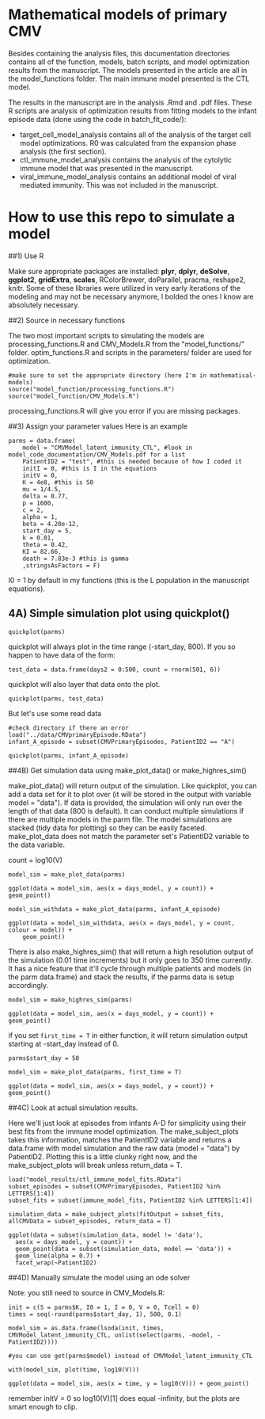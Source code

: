 # Mathematical models of primary CMV

Besides containing the analysis files, this documentation directories contains all of the function, models, batch scripts, and model optimization results from the manuscript. The models presented in the article are all in the model_functions folder.  The main immune model presented is the CTL model. 

The results in the manuscript are in the analysis .Rmd and .pdf files. These R scripts are analysis of optimization results from fitting models to the infant episode data (done using the code in batch_fit_code/):
  * target_cell_model_analysis contains all of the analysis of the target cell model optimizations. R0 was calculated from the expansion phase analysis (the first section).
  * ctl_immune_model_analysis contains the analysis of the cytolytic immune model that was presented in the manuscript.
  * viral_immune_model_analysis contains an additional model of viral mediated immunity. This was not included in the manuscript.

# How to use this repo to simulate a model

##1) Use R 

Make sure appropriate packages are installed: **plyr**, **dplyr**, **deSolve**, **ggplot2**, **gridExtra**, **scales**, RColorBrewer, doParallel, pracma, reshape2, knitr.  Some of these libraries were utilized in very early iterations of the modeling and may not be necessary anymore, I bolded the ones I know are absolutely necessary.

##2) Source in necessary functions

The two most important scripts to simulating the models are processing_functions.R and CMV_Models.R from the "model_functions/" folder. optim_functions.R and scripts in the parameters/ folder are used for optimization.

```
#make sure to set the appropriate directory (here I'm in mathematical-models)
source("model_function/processing_functions.R")
source("model_function/CMV_Models.R")
```
processing_functions.R will give you error if you are missing packages.

##3) Assign your parameter values
Here is an example
```
parms = data.frame(
	model = "CMVModel_latent_immunity_CTL", #look in model_code_documentation/CMV_Models.pdf for a list
	PatientID2 = "test", #this is needed because of how I coded it
	initI = 0, #this is I in the equations
	initV = 0,
	K = 4e8, #this is S0
	mu = 1/4.5,
	delta = 0.77,
	p = 1600,
	c = 2,
	alpha = 1,
	beta = 4.20e-12,
	start_day = 5,
	k = 0.01,
	theta = 0.42,
	KI = 82.66,
	death = 7.83e-3 #this is gamma
	,stringsAsFactors = F)
```

I0 = 1 by default in my functions (this is the L population in the manuscript equations).

## 4A) Simple simulation plot using quickplot()

```
quickplot(parms)
```

quickplot will always plot in the time range (-start_day, 800).
If you so happen to have data of the form:

```
test_data = data.frame(days2 = 0:500, count = rnorm(501, 6))
```

quickplot will also layer that data onto the plot.

```
quickplot(parms, test_data)
```

But let's use some read data

```
#check directory if there an error
load("../data/CMVprimaryEpisode.RData")
infant_A_episode = subset(CMVPrimaryEpisodes, PatientID2 == "A")

quickplot(parms, infant_A_episode)
```

##4B) Get simulation data using make_plot_data() or make_highres_sim()

make_plot_data() will return output of the simulation.  Like quickplot, you can add a data set for it to plot over (it will be stored in the output with variable model = "data").  If data is provided, the simulation will only run over the length of that data (800 is default).  It can conduct multiple simulations if there are multiple models in the parm file.  The model simulations are stacked (tidy data for plotting) so they can be easily faceted.  make_plot_data does not match the parameter set's PatientID2 variable to the data variable.

count = log10(V)
```
model_sim = make_plot_data(parms)

ggplot(data = model_sim, aes(x = days_model, y = count)) + geom_point()

model_sim_withdata = make_plot_data(parms, infant_A_episode)

ggplot(data = model_sim_withdata, aes(x = days_model, y = count, colour = model)) + 
	geom_point()
```

There is also make_highres_sim() that will return a high resolution output of the simulation (0.01 time increments) but it only goes to 350 time currently.  It has a nice feature that it'll cycle through multiple patients and models (in the parm data.frame) and stack the results, if the parms data is setup accordingly.

```
model_sim = make_highres_sim(parms)

ggplot(data = model_sim, aes(x = days_model, y = count)) + geom_point()
```

if you set `first_time = T` in either function, it will return simulation output starting at -start_day instead of 0.

```
parms$start_day = 50

model_sim = make_plot_data(parms, first_time = T)

ggplot(data = model_sim, aes(x = days_model, y = count)) + geom_point()
```

##4C) Look at actual simulation results. 

Here we'll just look at episodes from infants A-D for simplicity using their best fits from the immune model optimization. The make_subject_plots takes this information, matches the PatientID2 variable and returns a data.frame with model simulation and the raw data (model = "data") by PatientID2. Plotting this is a little clunky right now, and the make_subject_plots will break unless return_data = T.
```
load("model_results/ctl_immune_model_fits.RData")
subset_episodes = subset(CMVPrimaryEpisodes, PatientID2 %in% LETTERS[1:4])
subset_fits = subset(immune_model_fits, PatientID2 %in% LETTERS[1:4])

simulation_data = make_subject_plots(fitOutput = subset_fits, allCMVData = subset_episodes, return_data = T)

ggplot(data = subset(simulation_data, model != 'data'),
  aes(x = days_model, y = count)) +
  geom_point(data = subset(simulation_data, model == 'data')) +
  geom_line(alpha = 0.7) +
  facet_wrap(~PatientID2)

```


##4D) Manually simulate the model using an ode solver

Note: you still need to source in CMV_Models.R:

```
init = c(S = parms$K, I0 = 1, I = 0, V = 0, Tcell = 0)
times = seq(-round(parms$start_day, 1), 500, 0.1)

model_sim = as.data.frame(lsoda(init, times, CMVModel_latent_immunity_CTL, unlist(select(parms, -model, -PatientID2))))

#you can use get(parms$model) instead of CMVModel_latent_immunity_CTL

with(model_sim, plot(time, log10(V)))

ggplot(data = model_sim, aes(x = time, y = log10(V))) + geom_point()
```

remember initV = 0 so log10(V)[1] does equal -infinity, but the plots are smart enough to clip.

